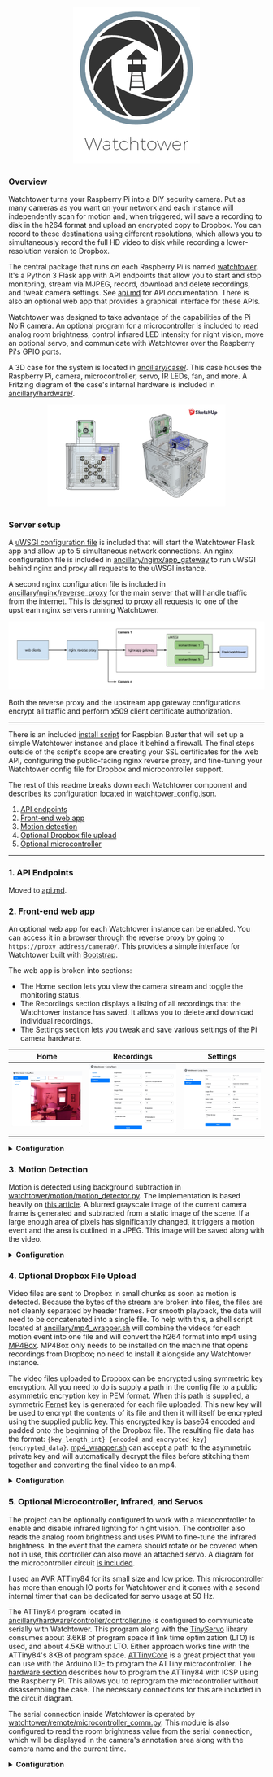 
<p align="center">
  <img src="ancillary/watchtower.png" width="250" />
</p>
<p class="aligncenter">
    

### Overview

Watchtower turns your Raspberry Pi into a DIY security camera. Put as many cameras as you want on your network and each instance will independently scan for motion and, when triggered, will save a recording to disk in the h264 format and upload an encrypted copy to Dropbox. You can record to these destinations using different resolutions, which allows you to simultaneously record the full HD video to disk while recording a lower-resolution version to Dropbox.

The central package that runs on each Raspberry Pi is named [watchtower](watchtower). It's a Python 3 Flask app with API endpoints that allow you to start and stop monitoring, stream via MJPEG, record, download and delete recordings, and tweak camera settings. See [api.md](./api.md) for API documentation. There is also an optional web app that provides a graphical interface for these APIs.

Watchtower was designed to take advantage of the capabilities of the Pi NoIR camera. An optional program for a microcontroller is included to read analog room brightness, control infrared LED intensity for night vision, move an optional servo, and communicate with Watchtower over the Raspberry Pi's GPIO ports.

A 3D case for the system is located in [ancillary/case/](ancillary/case/). This case houses the Raspberry Pi, camera, microcontroller, servo, IR LEDs, fan, and more. A Fritzing diagram of the case's internal hardware is included in [ancillary/hardware/](ancillary/hardware).
<p align="center">
    <img src="ancillary/case/v3/v3_xray.png" width="350" />
</p>

### Server setup

A [uWSGI configuration file](wsgi.ini) is included that will start the Watchtower Flask app and allow up to 5 simultaneous network connections. An nginx configuration file is included in [ancillary/nginx/app_gateway](ancillary/nginx/app_gateway) to run uWSGI behind nginx and proxy all requests to the uWSGI instance.

A second nginx configuration file is included in [ancillary/nginx/reverse_proxy](ancillary/nginx/reverse_proxy) for the main server that will handle traffic from the internet. This is deisgned to proxy all requests to one of the upstream nginx servers running Watchtower.

<p align="center">
<img src="ancillary/system_diagram.png"/>
</p>

Both the reverse proxy and the upstream app gateway configurations encrypt all traffic and perform x509 client certificate authorization.

---

There is an included [install script](install.sh) for Raspbian Buster that will set up a simple Watchtower instance and place it behind a firewall. The final steps outside of the script's scope are creating your SSL certificates for the web API, configuring the public-facing nginx reverse proxy, and fine-tuning your Watchtower config file for Dropbox and microcontroller support.

The rest of this readme breaks down each Watchtower component and describes its configuration located in [watchtower_config.json](watchtower/config/watchtower_config_example.json).
 1. [API endpoints](./api.md)
 3. [Front-end web app](#2-motion-detection)
 3. [Motion detection](#2-motion-detection)
 4. [Optional Dropbox file upload](#3-optional-dropbox-file-upload)
 5. [Optional microcontroller](#4-optional-microcontroller-infrared-and-servos)
 
 ---

### 1. API Endpoints

 Moved to [api.md](./api.md).

### 2. Front-end web app

An optional web app for each Watchtower instance can be enabled. You can access it in a browser through the reverse proxy by going to `https://proxy_address/camera0/`. This provides a simple interface for Watchtower built with [Bootstrap](https://getbootstrap.com/). 

The web app is broken into sections:
- The Home section lets you view the camera stream and toggle the monitoring status.
- The Recordings section displays a listing of all recordings that the Watchtower instance has saved. It allows you to delete and download individual recordings.
- The Settings section lets you tweak and save various settings of the Pi camera hardware.

| Home | Recordings | Settings |
| --- | --- | --- |
| ![Home tab](ancillary/screenshots/home.jpg) | ![Recordings tab](ancillary/screenshots/settings.jpg) | ![Home](ancillary/screenshots/settings.jpg)|

<details>
  <summary><b>Configuration</b></summary>
  
There is only a single configuration option for the web app in the config file. Omit or set `WEB_APP_ENABLED` to false to turn off the web app. When disabled, requests to load the app will 404.
</details>

### 3. Motion Detection

Motion is detected using background subtraction in [watchtower/motion/motion_detector.py](watchtower/motion/motion_detector.py). The implementation is based heavily on [this article](https://www.pyimagesearch.com/2015/05/25/basic-motion-detection-and-tracking-with-python-and-opencv/). A blurred grayscale image of the current camera frame is generated and subtracted from a static image of the scene. If a large enough area of pixels has significantly changed, it triggers a motion event and the area is outlined in a JPEG. This image will be saved along with the video.

<details>
  <summary><b>Configuration</b></summary>
  
All motion properties are prefixed with `MOTION_` in the config file:
- `MAX_EVENT_TIME` is the maximum number of seconds for a single recording before a new base frame is selected. This is a failsafe to avoid infinitely recording in the event that the scene is permanently altered.
- `MIN_TRIGGER_AREA` the minimum percentage (represented as a float between 0 and 1) of the image that must be detected as motion before a motion event is triggered.
- `SENSITIVITY` the sensitivty between 0 and 1 when detecting motion. This affects the comparision between the base frame and the current frame when detecting pixel color deltas that are over a threshold. The closer to 1, the more sensitive motion detection will be and the more motion events you will have.
- `RECORDING_PADDING` the number of seconds to record before and after motion occurs.
</details>


### 4. Optional Dropbox File Upload

Video files are sent to Dropbox in small chunks as soon as motion is detected. Because the bytes of the stream are broken into files, the files are not cleanly separated by header frames. For smooth playback, the data will need to be concatenated into a single file. To help with this, a shell script located at [ancillary/mp4_wrapper.sh](ancillary/mp4_wrapper.sh) will combine the videos for each motion event into one file and will convert the h264 format into mp4 using [MP4Box](https://gpac.wp.imt.fr/mp4box/). MP4Box only needs to be installed on the machine that opens recordings from Dropbox; no need to install it alongside any Watchtower instance.

The video files uploaded to Dropbox can be encrypted using symmetric key encryption. All you need to do is supply a path in the config file to a public asymmetric encryption key in PEM format. When this path is supplied, a symmetric [Fernet](https://cryptography.io/en/latest/fernet/) key is generated for each file uploaded. This new key will be used to encrypt the contents of its file and then it will itself be encrypted using the supplied public key. This encrypted key is base64 encoded and padded onto the beginning of the Dropbox file. The resulting file data has the format: `{key_length_int} {encoded_and_encrypted_key}{encrypted_data}`. [mp4_wrapper.sh](ancillary/mp4_wrapper.sh) can accept a path to the asymmetric private key and will automatically decrypt the files before stitching them together and converting the final video to an mp4.

<details>
  <summary><b>Configuration</b></summary>

All Dropbox properties are contained inside the `dropbox` key of the `DESTINATIONS` object in the config file. Dropbox can be disabled by deleting the `dropbox` entry.
- `file_chunk_kb` determines the maximum file size in kilobytes that will be uploaded to Dropbox. Files are saved in series using the name `video#.h264` like `video0.h264`, `video1.h264`, etc.
- `token` is the Dropbox API token for your account.
- `public_key_path` the path to the public asymmetric key. If `null` is supplied or this field is omitted, the Dropbox files are not encrypted.
- `size` is an array containing the width and height of the videos saved to Dropbox. This is useful for specifying a smaller size for Dropbox, saving storage and network resources. 
</details>

### 5. Optional Microcontroller, Infrared, and Servos

The project can be optionally configured to work with a microcontroller to enable and disable infrared lighting for night vision. The controller also reads the analog room brightness and uses PWM to fine-tune the infrared brightness. In the event that the camera should rotate or be covered when not in use, this controller can also move an attached servo. A diagram for the microcontroller circuit [is included](/ancillary/hardware).

I used an AVR ATTiny84 for its small size and low price. This microcontroller has more than enough IO ports for Watchtower and it comes with a second internal timer that can be dedicated for servo usage at 50 Hz.

The ATTiny84 program located in [ancillary/hardware/controller/controller.ino](ancillary/hardware/controller/controller.ino) is configured to communicate serially with Watchtower. This program along with the [TinyServo](ancillary/hardware/controller/TinyServo.h) library consumes about 3.6KB of program space if link time optimization (LTO) is used, and about 4.5KB without LTO. Either approach works fine with the ATTiny84's 8KB of program space. [ATTinyCore](https://github.com/SpenceKonde/ATTinyCore) is a great project that you can use with the Arduino IDE to program the ATTiny microcontroller. The [hardware section](ancillary/hardware) describes how to program the ATTiny84 with ICSP using the Raspberry Pi. This allows you to reprogram the microcontroller without disassembling the case. The necessary connections for this are included in the circuit diagram.

The serial connection inside Watchtower is operated by [watchtower/remote/microcontroller_comm.py](watchtower/remote/microcontroller_comm.py). This module is also configured to read the room brightness value from the serial connection, which will be displayed in the camera's annotation area along with the camera name and the current time.

<details>
  <summary><b>Configuration</b></summary>

All microcontroller properties are prefixed with `MICRO_` in the config file:
- `ENABLED` - if `false`, the `microcontroller_comm` module will be not be used and the following config fields are ignored.
- `BAUDRATE` is the baudrate of the serial connection to the microcontroller.
- `PORT` is the location of the serial connection, like `/dev/serial0` on Raspbian.
- `TRANSMISSION_FREQ` the frequency as "messages per second" that transmissions can be sent or received to and from the microcontroller. With the default implementation of [controller.ino](ancillary/hardware/controller/controller.ino), a value of 2 is good.
- `SERVO_ANGLE_ON` the angle (from 0-180) of the servo for the on state.
- `SERVO_ANGLE_OFF` the angle (from 0-180) of the servo for the off state.
</details>

